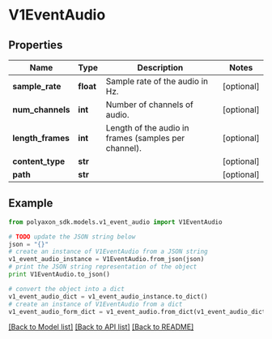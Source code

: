 # V1EventAudio


## Properties
Name | Type | Description | Notes
------------ | ------------- | ------------- | -------------
**sample_rate** | **float** | Sample rate of the audio in Hz. | [optional] 
**num_channels** | **int** | Number of channels of audio. | [optional] 
**length_frames** | **int** | Length of the audio in frames (samples per channel). | [optional] 
**content_type** | **str** |  | [optional] 
**path** | **str** |  | [optional] 

## Example

```python
from polyaxon_sdk.models.v1_event_audio import V1EventAudio

# TODO update the JSON string below
json = "{}"
# create an instance of V1EventAudio from a JSON string
v1_event_audio_instance = V1EventAudio.from_json(json)
# print the JSON string representation of the object
print V1EventAudio.to_json()

# convert the object into a dict
v1_event_audio_dict = v1_event_audio_instance.to_dict()
# create an instance of V1EventAudio from a dict
v1_event_audio_form_dict = v1_event_audio.from_dict(v1_event_audio_dict)
```
[[Back to Model list]](../README.md#documentation-for-models) [[Back to API list]](../README.md#documentation-for-api-endpoints) [[Back to README]](../README.md)



